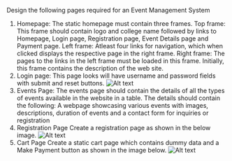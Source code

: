 Design the following pages required for an Event Management System
1) Homepage:
The static homepage must contain three frames.
Top frame: This frame should contain logo and college name followed by links to
Homepage, Login page, Registration page, Event Details page and Payment page.
Left frame: Atleast four links for navigation, which when clicked displays the respective
page in the right frame.
Right frame: The pages to the links in the left frame must be loaded in this frame.
Initially, this frame contains the description of the web site.
2) Login page:
This page looks will have username and password fields with submit and reset
buttons.
![Alt text](image.png)
3) Events Page:
The events page should contain the details of all the types of events available in the
website in a table.
The details should contain the following:
A webpage showcasing various events with images, descriptions, duration of events
and a contact form for inquiries or registration
4) Registration Page
Create a registration page as shown in the below image.
![Alt text](image-1.png)
5) Cart Page
Create a static cart page which contains dummy data and a Make Payment button
as shown in the image below.
![Alt text](image-2.png)